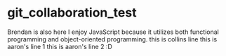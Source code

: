 # git_collaboration_test


Brendan is also here
I enjoy JavaScript because it utilizes both functional programming and object-oriented programming.
this is collins line
this is aaron's line 1
this is aaron's line 2 :D
